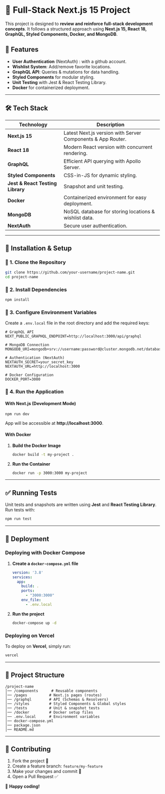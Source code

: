 # 🚀 Full-Stack Next.js 15 Project

This project is designed to **review and reinforce full-stack development concepts**. It follows a structured approach using **Next.js 15, React 18, GraphQL, Styled Components, Docker, and MongoDB**.

## 🎯 **Features**

- **User Authentication** (NextAuth) : with a github account.
- **Wishlist System**: Add/remove favorite locations.
- **GraphQL API**: Queries & mutations for data handling.
- **Styled Components** for modular styling.
- **Unit Testing** with Jest & React Testing Library.
- **Docker** for containerized deployment.

---

## 🛠 **Tech Stack**

| Technology | Description |
|------------|------------|
| **Next.js 15** | Latest Next.js version with Server Components & App Router. |
| **React 18** | Modern React version with concurrent rendering. |
| **GraphQL** | Efficient API querying with Apollo Server. |
| **Styled Components** | CSS-in-JS for dynamic styling. |
| **Jest & React Testing Library** | Snapshot and unit testing. |
| **Docker** | Containerized environment for easy deployment. |
| **MongoDB** | NoSQL database for storing locations & wishlist data. |
| **NextAuth** | Secure user authentication. |

---

## 🚀 **Installation & Setup**

### 📌 **1. Clone the Repository**
```bash
git clone https://github.com/your-username/project-name.git
cd project-name
```

### 📌 **2. Install Dependencies**
```bash
npm install
```

### 📌 **3. Configure Environment Variables**

Create a `.env.local` file in the root directory and add the required keys:
```env
# GraphQL API
NEXT_PUBLIC_GRAPHQL_ENDPOINT=http://localhost:3000/api/graphql

# MongoDB Connection
MONGODB_URI=mongodb+srv://username:password@cluster.mongodb.net/database

# Authentication (NextAuth)
NEXTAUTH_SECRET=your_secret_key
NEXTAUTH_URL=http://localhost:3000

# Docker Configuration
DOCKER_PORT=3000
```

### 📌 **4. Run the Application**

#### **With Next.js (Development Mode)**
```bash
npm run dev
```
App will be accessible at **http://localhost:3000**.

#### **With Docker**
1. **Build the Docker Image**  
   ```bash
   docker build -t my-project .
   ```
2. **Run the Container**  
   ```bash
   docker run -p 3000:3000 my-project
   ```

---

## ✅ **Running Tests**

Unit tests and snapshots are written using **Jest** and **React Testing Library**.  
Run tests with:
```bash
npm run test
```

---

## 🚀 **Deployment**

### **Deploying with Docker Compose**
1. **Create a `docker-compose.yml` file**
   ```yml
   version: '3.8'
   services:
     app:
       build: .
       ports:
         - "3000:3000"
       env_file:
         - .env.local
   ```
2. **Run the project**  
   ```bash
   docker-compose up -d
   ```

### **Deploying on Vercel**
To deploy on **Vercel**, simply run:
```bash
vercel
```

---

## 📂 **Project Structure**

```
/project-name
│── /components      # Reusable components
│── /pages          # Next.js pages (routes)
│── /graphql        # API (Schemas & Resolvers)
│── /styles         # Styled Components & Global styles
│── /tests          # Unit & snapshot tests
│── /docker         # Docker setup files
│── .env.local      # Environment variables
│── docker-compose.yml
│── package.json
│── README.md
```

---

## 🤝 **Contributing**

1. Fork the project 🍴  
2. Create a feature branch: `feature/my-feature`  
3. Make your changes and commit 📝  
4. Open a Pull Request ✅  

🚀 **Happy coding!**

